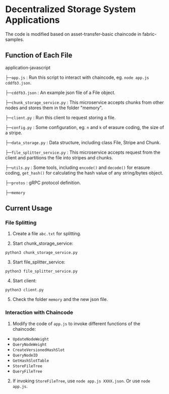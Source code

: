 # Decentralized Storage System Applications

The code is modified based on asset-transfer-basic chaincode in fabric-samples. 

## Function of Each File

application-javascript

├─``app.js``                   : Run this script to interact with chaincode, eg. ```node app.js cddfb3.json```.

├─``cddfb3.json``              : An example json file of a File object.

├─``chunk_storage_service.py`` : This microservice accepts chunks from other nodes and stores them in the folder "memory".

├─``client.py``                : Run this client to request storing a file.

├─``config.py``                : Some configuration, eg. `n` and ``k`` of erasure coding, the size of a stripe.

├─``data_storage.py``          : Data structure, including class File, Stripe and Chunk.

├─``file_splitter_service.py`` : This microservice accepts request from the client and partitions the file into stripes and chunks.

├─``utils.py``                 : Some tools, including ``encode()`` and ``decode()`` for erasure coding, ``get_hash()`` for calculating the hash value of any string/bytes object.

├─``protos``                   : gRPC protocol definition.

├─``memory``

## Current Usage

### File Splitting

1. Create a file ``abc.txt`` for splitting.

2. Start chunk_storage_service:
```
python3 chunk_storage_service.py
```

3. Start file_splitter_service:
```
python3 file_splitter_service.py
```

4. Start client:
```
python3 client.py
```

5. Check the folder ``memory`` and the new json file.

### Interaction with Chaincode

1. Modify the code of ``app.js`` to invoke different functions of the chaincode:

  - ``UpdateNodeWeight``
  - ``QueryNodeWeight``
  - ``CreateVersionedHashSlot``
  - ``QueryNodeID``
  - ``GetHashSlotTable``
  - ``StoreFileTree``
  - ``QueryFileTree``

2. If invoking ``StoreFileTree``, use ``node app.js XXXX.json``. Or use ``node app.js``.

